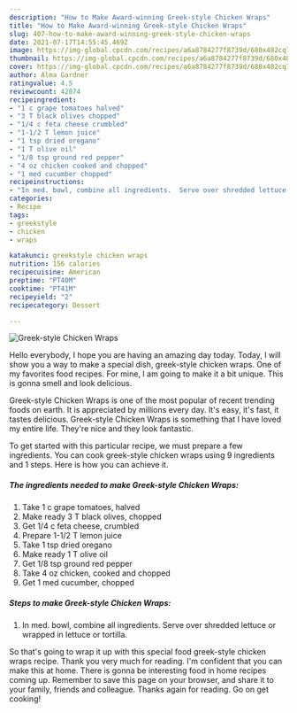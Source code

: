 ```yaml
---
description: "How to Make Award-winning Greek-style Chicken Wraps"
title: "How to Make Award-winning Greek-style Chicken Wraps"
slug: 407-how-to-make-award-winning-greek-style-chicken-wraps
date: 2021-07-17T14:55:45.469Z
image: https://img-global.cpcdn.com/recipes/a6a8784277f8739d/680x482cq70/greek-style-chicken-wraps-recipe-main-photo.jpg
thumbnail: https://img-global.cpcdn.com/recipes/a6a8784277f8739d/680x482cq70/greek-style-chicken-wraps-recipe-main-photo.jpg
cover: https://img-global.cpcdn.com/recipes/a6a8784277f8739d/680x482cq70/greek-style-chicken-wraps-recipe-main-photo.jpg
author: Alma Gardner
ratingvalue: 4.5
reviewcount: 42074
recipeingredient:
- "1 c grape tomatoes halved"
- "3 T black olives chopped"
- "1/4 c feta cheese crumbled"
- "1-1/2 T lemon juice"
- "1 tsp dried oregano"
- "1 T olive oil"
- "1/8 tsp ground red pepper"
- "4 oz chicken cooked and chopped"
- "1 med cucumber chopped"
recipeinstructions:
- "In med. bowl, combine all ingredients.  Serve over shredded lettuce or wrapped in lettuce or tortilla."
categories:
- Recipe
tags:
- greekstyle
- chicken
- wraps

katakunci: greekstyle chicken wraps 
nutrition: 156 calories
recipecuisine: American
preptime: "PT40M"
cooktime: "PT41M"
recipeyield: "2"
recipecategory: Dessert

---
```



![Greek-style Chicken Wraps](https://img-global.cpcdn.com/recipes/a6a8784277f8739d/680x482cq70/greek-style-chicken-wraps-recipe-main-photo.jpg)

Hello everybody, I hope you are having an amazing day today. Today, I will show you a way to make a special dish, greek-style chicken wraps. One of my favorites food recipes. For mine, I am going to make it a bit unique. This is gonna smell and look delicious.



Greek-style Chicken Wraps is one of the most popular of recent trending foods on earth. It is appreciated by millions every day. It's easy, it's fast, it tastes delicious. Greek-style Chicken Wraps is something that I have loved my entire life. They're nice and they look fantastic.


To get started with this particular recipe, we must prepare a few ingredients. You can cook greek-style chicken wraps using 9 ingredients and 1 steps. Here is how you can achieve it.

<!--inarticleads1-->

##### The ingredients needed to make Greek-style Chicken Wraps:

1. Take 1 c grape tomatoes, halved
1. Make ready 3 T black olives, chopped
1. Get 1/4 c feta cheese, crumbled
1. Prepare 1-1/2 T lemon juice
1. Take 1 tsp dried oregano
1. Make ready 1 T olive oil
1. Get 1/8 tsp ground red pepper
1. Take 4 oz chicken, cooked and chopped
1. Get 1 med cucumber, chopped




<!--inarticleads2-->

##### Steps to make Greek-style Chicken Wraps:

1. In med. bowl, combine all ingredients.  Serve over shredded lettuce or wrapped in lettuce or tortilla.




So that's going to wrap it up with this special food greek-style chicken wraps recipe. Thank you very much for reading. I'm confident that you can make this at home. There is gonna be interesting food in home recipes coming up. Remember to save this page on your browser, and share it to your family, friends and colleague. Thanks again for reading. Go on get cooking!
